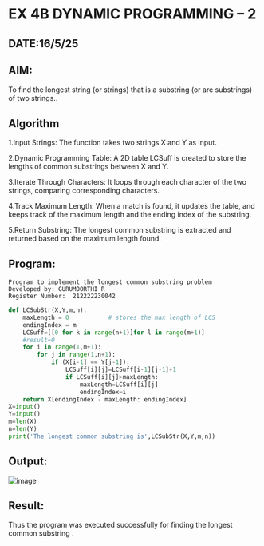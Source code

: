 # EX 4B DYNAMIC PROGRAMMING – 2
## DATE:16/5/25
## AIM:
To find the longest string (or strings) that is a substring (or are substrings) of two strings..



## Algorithm
1.Input Strings: The function takes two strings X and Y as input.

2.Dynamic Programming Table: A 2D table LCSuff is created to store the lengths of common substrings between X and Y.

3.Iterate Through Characters: It loops through each character of the two strings, comparing corresponding characters.

4.Track Maximum Length: When a match is found, it updates the table, and keeps track of the maximum length and the ending index of the substring.

5.Return Substring: The longest common substring is extracted and returned based on the maximum length found.  

## Program:
```
Program to implement the longest common substring problem
Developed by: GURUMOORTHI R
Register Number:  212222230042
```
```python
def LCSubStr(X,Y,m,n):
    maxLength = 0           # stores the max length of LCS
    endingIndex = m 
    LCSuff=[[0 for k in range(n+1)]for l in range(m+1)]
    #result=0
    for i in range(1,m+1):
        for j in range(1,n+1):
            if (X[i-1] == Y[j-1]):
                LCSuff[i][j]=LCSuff[i-1][j-1]+1
                if LCSuff[i][j]>maxLength:
                    maxLength=LCSuff[i][j]
                    endingIndex=i
    return X[endingIndex - maxLength: endingIndex]
X=input()
Y=input()
m=len(X)
n=len(Y)
print('The longest common substring is',LCSubStr(X,Y,m,n))
```

## Output:

![image](https://github.com/user-attachments/assets/22e79269-685d-4723-b055-0efa0adb853f)


## Result:
Thus the program was executed successfully for finding the longest common substring .
